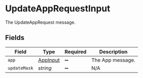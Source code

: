 # UpdateAppRequestInput

The UpdateAppRequest message.


## Fields

| Field                                       | Type                                        | Required                                    | Description                                 |
| ------------------------------------------- | ------------------------------------------- | ------------------------------------------- | ------------------------------------------- |
| `app`                                       | [AppInput](../../models/shared/appinput.md) | :heavy_minus_sign:                          | The App message.                            |
| `updateMask`                                | *string*                                    | :heavy_minus_sign:                          | N/A                                         |